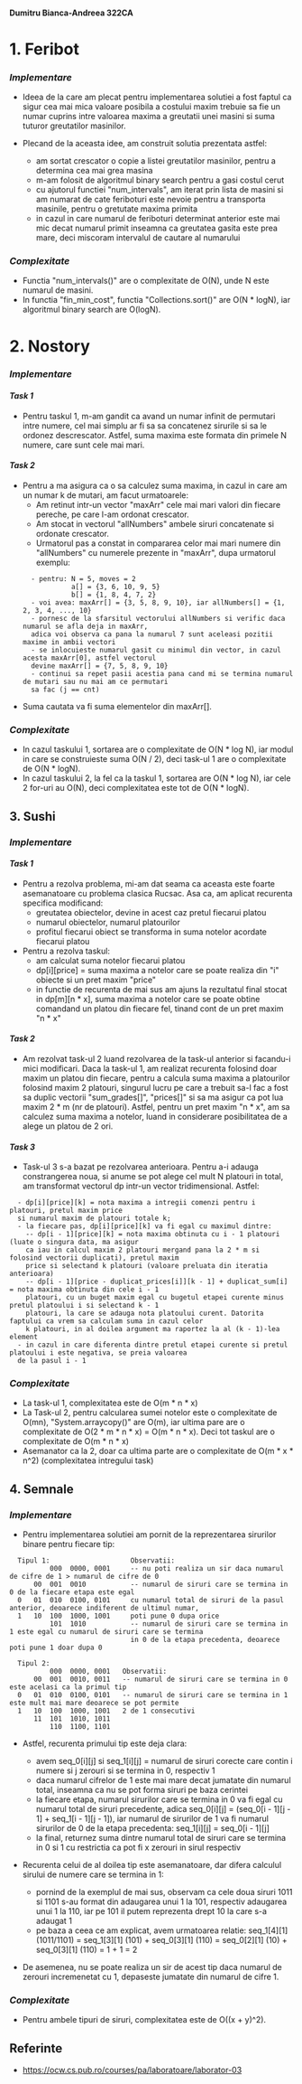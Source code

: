 #### Dumitru Bianca-Andreea 322CA

# 1. Feribot

### _Implementare_

* Ideea de la care am plecat pentru implementarea solutiei a fost faptul ca sigur
cea mai mica valoare posibila a costului maxim trebuie sa fie un numar cuprins intre
valoarea maxima a greutatii unei masini si suma tuturor greutatilor masinilor.

* Plecand de la aceasta idee, am construit solutia prezentata astfel:
    * am sortat crescator o copie a listei greutatilor masinilor, pentru a determina
  cea mai grea masina
    * m-am folosit de algoritmul binary search pentru a gasi costul cerut
    * cu ajutorul functiei "num_intervals", am iterat prin lista de masini si am numarat
  de cate feriboturi este nevoie pentru a transporta masinile, pentru o gretutate maxima primita
    * in cazul in care numarul de feriboturi determinat anterior este mai mic decat numarul primit
  inseamna ca greutatea gasita este prea mare, deci miscoram intervalul de cautare al numarului

### _Complexitate_

* Functia "num_intervals()" are o complexitate de O(N), unde N este numarul de masini.
* In functia "fin_min_cost", functia "Collections.sort()" are O(N * logN), iar algoritmul
binary search are O(logN).


# 2. Nostory

### _Implementare_

#### *Task 1*
* Pentru taskul 1, m-am gandit ca avand un numar infinit de permutari intre numere, cel mai simplu
ar fi sa sa concatenez sirurile si sa le ordonez descrescator. Astfel, suma maxima este formata din
primele N numere, care sunt cele mai mari.

#### *Task 2*
* Pentru a ma asigura ca o sa calculez suma maxima, in cazul in care am un numar k de mutari, am facut
urmatoarele:
  * Am retinut intr-un vector "maxArr" cele mai mari valori din fiecare pereche, pe care l-am ordonat
  crescator.
  * Am stocat in vectorul "allNumbers" ambele siruri concatenate si ordonate crescator.
  * Urmatorul pas a constat in compararea celor mai mari numere din "allNumbers" cu numerele prezente in
  "maxArr", dupa urmatorul exemplu:
  ``` text
    - pentru: N = 5, moves = 2
              a[] = {3, 6, 10, 9, 5}
              b[] = {1, 8, 4, 7, 2}
    - voi avea: maxArr[] = {3, 5, 8, 9, 10}, iar allNumbers[] = {1, 2, 3, 4, ..., 10}
    - pornesc de la sfarsitul vectorului allNumbers si verific daca numarul se afla deja in maxArr,
    adica voi observa ca pana la numarul 7 sunt aceleasi pozitii maxime in ambii vectori
    - se inlocuieste numarul gasit cu minimul din vector, in cazul acesta maxArr[0], astfel vectorul
    devine maxArr[] = {7, 5, 8, 9, 10}
    - continui sa repet pasii acestia pana cand mi se termina numarul de mutari sau nu mai am ce permutari
    sa fac (j == cnt)
  ```
* Suma cautata va fi suma elementelor din maxArr[].

### _Complexitate_
* In cazul taskului 1, sortarea are o complexitate de O(N * log N), iar modul in care se construieste suma
O(N / 2), deci task-ul 1 are o complexitate de O(N * logN).
* In cazul taskului 2, la fel ca la taskul 1, sortarea are O(N * log N), iar cele 2 for-uri au O(N), deci
complexitatea este tot de O(N * logN).


## 3. Sushi

### _Implementare_

#### *Task 1*
* Pentru a rezolva problema, mi-am dat seama ca aceasta este foarte asemanatoare cu problema clasica Rucsac.
Asa ca, am aplicat recurenta specifica modificand:
  * greutatea obiectelor, devine in acest caz pretul fiecarui platou
  * numarul obiectelor, numarul platourilor
  * profitul fiecarui obiect se transforma in suma notelor acordate fiecarui platou
* Pentru a rezolva taskul:
  * am calculat suma notelor fiecarui platou
  * dp[i][price] = suma maxima a notelor care se poate realiza din "i" obiecte si un pret maxim "price"
  * in functie de recurenta de mai sus am ajuns la rezultatul final stocat in dp[m][n * x], suma maxima a notelor
  care se poate obtine comandand un platou din fiecare fel, tinand cont de un pret maxim "n * x"

#### *Task 2*

* Am rezolvat task-ul 2 luand rezolvarea de la task-ul anterior si facandu-i mici modificari. Daca la task-ul 1,
am realizat recurenta folosind doar maxim un platou din fiecare, pentru a calcula suma maxima a platourilor folosind
maxim 2 platouri, singurul lucru pe care a trebuit sa-l fac a fost sa duplic vectorii "sum_grades[]", "prices[]" si sa
ma asigur ca pot lua maxim 2 * m (nr de platouri). Astfel, pentru un pret maxim "n * x", am sa calculez suma maxima a
notelor, luand in considerare posibilitatea de a alege un platou de 2 ori.

#### *Task 3*

* Task-ul 3 s-a bazat pe rezolvarea anterioara. Pentru a-i adauga constrangerea noua, si anume se pot alege cel mult N
platouri in total, am transformat vectorul dp intr-un vector tridimensional. Astfel:

```` text
  - dp[i][price][k] = nota maxima a intregii comenzi pentru i platouri, pretul maxim price
  si numarul maxim de platouri totale k;
  - la fiecare pas, dp[i][price][k] va fi egal cu maximul dintre:
    -- dp[i - 1][price][k] = nota maxima obtinuta cu i - 1 platouri (luate o singura data, ma asigur
    ca iau in calcul maxim 2 platouri mergand pana la 2 * m si folosind vectorii duplicati), pretul maxim
    price si selectand k platouri (valoare preluata din iteratia anterioara)
    -- dp[i - 1][price - duplicat_prices[i]][k - 1] + duplicat_sum[i] = nota maxima obtinuta din cele i - 1
    platouri, cu un buget maxim egal cu bugetul etapei curente minus pretul platoului i si selectand k - 1
    platouri, la care se adauga nota platoului curent. Datorita faptului ca vrem sa calculam suma in cazul celor
    k platouri, in al doilea argument ma raportez la al (k - 1)-lea element
  - in cazul in care diferenta dintre pretul etapei curente si pretul platoului i este negativa, se preia valoarea
  de la pasul i - 1
````

### _Complexitate_

* La task-ul 1, complexitatea este de O(m * n * x)
* La Task-ul 2, pentru calcularea sumei notelor este o complexitate de O(mn), "System.arraycopy()" are O(m), iar
ultima pare are o complexitate de O(2 * m * n * x) = O(m * n * x). Deci tot taskul are o complexitate de O(m * n * x)
* Asemanator ca la 2, doar ca ultima parte are o complexitate de O(m * x * n^2) (complexitatea intregului task)

## 4. Semnale

### _Implementare_
* Pentru implementarea solutiei am pornit de la reprezentarea sirurilor binare pentru fiecare tip:
```` text
  Tipul 1:                    Observatii:
          000  0000, 0001     -- nu poti realiza un sir daca numarul de cifre de 1 > numarul de cifre de 0
      00  001  0010           -- numarul de siruri care se termina in 0 de la fiecare etapa este egal
  0   01  010  0100, 0101     cu numarul total de siruri de la pasul anterior, deoarece indiferent de ultimul numar,
  1   10  100  1000, 1001     poti pune 0 dupa orice
          101  1010           -- numarul de siruri care se termina in 1 este egal cu numarul de siruri care se termina
                              in 0 de la etapa precedenta, deoarece poti pune 1 doar dupa 0
              
  Tipul 2:                   
          000  0000, 0001   Observatii:  
      00  001  0010, 0011   -- numarul de siruri care se termina in 0 este acelasi ca la primul tip
  0   01  010  0100, 0101   -- numarul de siruri care se termina in 1 este mult mai mare deoarece se pot permite
  1   10  100  1000, 1001   2 de 1 consecutivi
      11  101  1010, 1011
          110  1100, 1101
  ````
* Astfel, recurenta primului tip este deja clara:
  * avem seq_0[i][j] si seq_1[i][j] = numarul de siruri corecte care contin i numere si j zerouri si se termina in 0,
  respectiv 1
  * daca numarul cifrelor de 1 este mai mare decat jumatate din numarul total, inseamna ca nu se pot forma siruri pe
  baza cerintei
  * la fiecare etapa, numarul sirurilor care se termina in 0 va fi egal cu numarul total de siruri precedente, adica
    seq_0[i][j] = (seq_0[i - 1][j - 1] + seq_1[i - 1][j - 1]), iar numarul de sirurilor de 1 va fi numarul sirurilor
    de 0 de la etapa precedenta: seq_1[i][j] = seq_0[i - 1][j]
  * la final, returnez suma dintre numarul total de siruri care se termina in 0 si 1 cu restrictia ca pot fi x zerouri
  in sirul respectiv

* Recurenta celui de al doilea tip este asemanatoare, dar difera calculul sirului de numere care se termina in 1:
  * pornind de la exemplul de mai sus, observam ca cele doua siruri 1011 si 1101 s-au format din adaugarea unui 1 la 101,
  respectiv adaugarea unui 1 la 110, iar pe 101 il putem reprezenta drept 10 la care s-a adaugat 1
  * pe baza a ceea ce am explicat, avem urmatoarea relatie: seq_1[4][1] (1011/1101) = seq_1[3][1] (101) + seq_0[3][1] (110)
  = seq_0[2][1] (10) + seq_0[3][1] (110) = 1 + 1 = 2
* De asemenea, nu se poate realiza un sir de acest tip daca numarul de zerouri incremenetat cu 1, depaseste jumatate din
numarul de cifre 1.

### _Complexitate_
* Pentru ambele tipuri de siruri, complexitatea este de O((x + y)^2).


## Referinte
* https://ocw.cs.pub.ro/courses/pa/laboratoare/laborator-03

  
  
  
  
